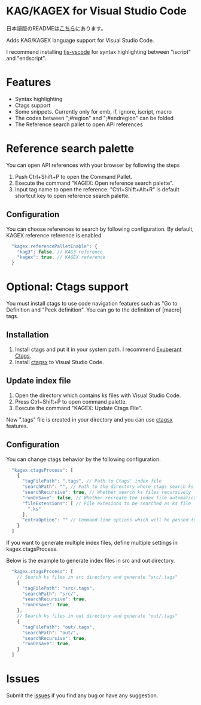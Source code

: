 # KAG/KAGEX for Visual Studio Code

日本語版のREADMEは[こちら](https://github.com/sakano/kagex-vscode/blob/master/README-ja.md)にあります。

Adds KAG/KAGEX language support for Visual Studio Code.

I recommend installing [tjs-vscode](https://marketplace.visualstudio.com/items?itemName=Biscrat.tjs-vscode) for syntax highlighting between "iscript" and "endscript".


# Features
- Syntax highlighting
- Ctags support
- Some snippets. Currently only for emb, if, ignore, iscript, macro
- The codes between ";#region" and ";#endregion" can be folded
- The Reference search pallet to open API references


# Reference search palette
You can open API references with your browser by following the steps
1. Push Ctrl+Shift+P to open the Command Pallet.
3. Execute the command "KAGEX: Open reference search palette".
3. Input tag name to open the reference.
"Ctrl+Shift+Alt+R" is default shortcut key to open reference search palette.

## Configuration
You can choose references to search by following configuration. By default, KAGEX reference reference is enabled.
```js
  "kagex.referencePalletEnable": {
    "kag3": false, // KAG3 reference
    "kagex": true, // KAGEX reference
  }
```


# Optional: Ctags support
You must install ctags to use code navigation features such as "Go to Definition and "Peek definition". You can go to the definition of [macro] tags.
## Installation
1. Install ctags and put it in your system path. I recommend [Exuberant Ctags](http://ctags.sourceforge.net/).
2. Install [ctagsx](https://marketplace.visualstudio.com/items?itemName=jtanx.ctagsx) to Visual Studio Code.

## Update index file
1. Open the directory which contains ks files with Visual Studio Code.
2. Press Ctrl+Shift+P to open command palette.
3. Execute the command "KAGEX: Update Ctags File".

Now ".tags" file is created in your directory and you can use [ctagsx](https://marketplace.visualstudio.com/items?itemName=jtanx.ctagsx) features.

## Configuration
You can change ctags behavior by the following configuration.
```js
  "kagex.ctagsProcess": [
    {
      "tagFilePath": ".tags", // Path to Ctags' index file
      "searchPath": "", // Path to the directory where ctags search ks files
      "searchRecursive": true, // Whether search ks files recursively
      "runOnSave": false, // Whether recreate the index file automatically when ks file is saved
      "fileExtensions": [ // File extesions to be searched as ks file
        ".ks"
      ],
      "extraOption": "" // Command-line options which will be passed to ctags
    }
  ]
```
If you want to generate multiple index files, define multiple settings in kagex.ctagsProcess.

Below is the example to generate index files in src and out directory.
```js
  "kagex.ctagsProcess": [
    // Search ks files in src directory and generate "src/.tags"
    {
      "tagFilePath": "src/.tags",
      "searchPath": "src/",
      "searchRecursive": true,
      "runOnSave": true,
    },
    // Search ks files in out directory and generate "out/.tags"
    {
      "tagFilePath": "out/.tags",
      "searchPath": "out/",
      "searchRecursive": true,
      "runOnSave": true,
    }
  ]
```


# Issues
Submit the [issues](https://github.com/sakano/kagex-vscode/issues) if you find any bug or have any suggestion.
